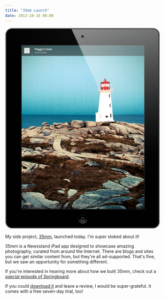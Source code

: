 ```yaml
---
title: "35mm Launch"
date: 2013-10-16 00:00
---
```


<img src="/img/import/blog/35mm-launch/504A5859A1E1495D8BBEE98DBE7009F5.png" class="img-responsive" />

<p>My side project, <a href="http://35mm.io">35mm</a>, launched today. I'm super stoked about it!</p>

<p>35mm is a Newsstand iPad app designed to showcase amazing photography, curated from around the Internet. There are blogs and sites you can get similar content from, but they're all ad-supported. That's fine, but we saw an opportunity for something different. </p>

<p>If you're interested in hearing more about how we built 35mm, check out a <a href="http://springboardshow.com/episodes/2013/10/6/35mm-with-tom-creighton">special episode of Springboard</a>.</p>

<p>If you could <a href="https://itunes.apple.com/ca/app/35mm/id659514572?mt=8">download it</a> and leave a review, I would be super-grateful. It comes with a free seven-day trial, too!</p>

<!-- more -->

